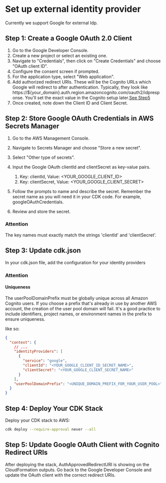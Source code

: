 # Set up external identity provider

Currently we support Google for external Idp.

## Step 1: Create a Google OAuth 2.0 Client

1. Go to the Google Developer Console.
2. Create a new project or select an existing one.
3. Navigate to "Credentials", then click on "Create Credentials" and choose "OAuth client ID".
4. Configure the consent screen if prompted.
5. For the application type, select "Web application".
6. Add authorized redirect URIs. These will be the Cognito URLs which Google will redirect to after authentication. Typically, they look like https://${your_domain}.auth.region.amazoncognito.com/oauth2/idpresponse. You'll set the exact value in the Cognito setup later.[See Step5](#step-5-update-google-oauth-client-with-cognito-redirect-uris)
7. Once created, note down the Client ID and Client Secret.

## Step 2: Store Google OAuth Credentials in AWS Secrets Manager

1. Go to the AWS Management Console.
2. Navigate to Secrets Manager and choose "Store a new secret".
3. Select "Other type of secrets".
4. Input the Google OAuth clientId and clientSecret as key-value pairs.

   1. Key: clientId, Value: <YOUR_GOOGLE_CLIENT_ID>
   2. Key: clientSecret, Value: <YOUR_GOOGLE_CLIENT_SECRET>

5. Follow the prompts to name and describe the secret. Remember the secret name as you will need it in your CDK code. For example, googleOAuthCredentials.
6. Review and store the secret.

### Attention

The key names must exactly match the strings 'clientId' and 'clientSecret'.

## Step 3: Update cdk.json

In your cdk.json file, add the configuration for your identity providers

### Attention

#### Uniqueness

The userPoolDomainPrefix must be globally unique across all Amazon Cognito users. If you choose a prefix that's already in use by another AWS account, the creation of the user pool domain will fail. It's a good practice to include identifiers, project names, or environment names in the prefix to ensure uniqueness.

like so:

```json
{
  "context": {
    // ...
    "identityProviders": [
      {
        "service": "google",
        "clientId": "<YOUR_GOOGLE_CLIENT_ID_SECRET_NAME>",
        "clientSecret": "<YOUR_GOOGLE_CLIENT_SECRET_NAME>"
      }
    ],
    "userPoolDomainPrefix": "<UNIQUE_DOMAIN_PREFIX_FOR_YOUR_USER_POOL>"
  }
}
```

## Step 4: Deploy Your CDK Stack

Deploy your CDK stack to AWS:

```sh
cdk deploy --require-approval never --all
```

## Step 5: Update Google OAuth Client with Cognito Redirect URIs

After deploying the stack, AuthApprovedRedirectURI is showing on the CloudFormation outputs. Go back to the Google Developer Console and update the OAuth client with the correct redirect URIs.
